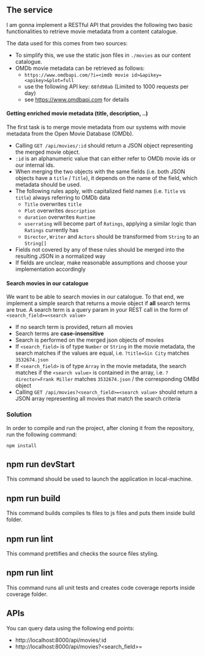 ## The service

I am gonna implement a RESTful API that provides the following two basic functionalities to retrieve movie metadata from a content catalogue.

The data used for this comes from two sources:

- To simplify this, we use the static json files in `./movies` as our content catalogue.
- OMDb movie metadata can be retrieved as follows:
  - `https://www.omdbapi.com/?i=<imdb movie id>&apikey=<apikey>&plot=full`
  - use the following API key: `68fd98ab` (Limited to 1000 requests per day)
  - see https://www.omdbapi.com for details

#### Getting enriched movie metadata (title, description, ..)

The first task is to merge movie metadata from our systems with movie metadata from the Open Movie Database (OMDb).

- Calling `GET /api/movies/:id` should return a JSON object representing the merged movie object.
- `:id` is an alphanumeric value that can either refer to OMDb movie ids or our internal ids.
- When merging the two objects with the same fields (i.e. both JSON objects have a `title` / `Title`), it depends on the name of the field, which metadata should be used.
- The following rules apply, with capitalized field names (i.e. `Title` vs `title`) always referring to OMDb data
  - `Title` overwrites `title`
  - `Plot` overwrites `description`
  - `duration` overwrites `Runtime`
  - `userrating` will become part of `Ratings`, applying a similar logic than `Ratings` currently has
  - `Director`, `Writer` and `Actors` should be transformed from `String` to an `String[]`
- Fields not covered by any of these rules should be merged into the resulting JSON in a normalized way
- If fields are unclear, make reasonable assumptions and choose your implementation accordingly

#### Search movies in our catalogue

We want to be able to search movies in our catalogue. To that end, we implement a simple search that returns a movie object if **all** search terms are true. A search term is a query param in your REST call in the form of `<search_field>=<search value>`

- If no search term is provided, return all movies
- Search terms are **case-insensitive**
- Search is performed on the merged json objects of movies
- If `<search_field>` is of type `Number` or `String` in the movie metadata, the search matches if the values are equal, i.e. `?title=Sin City` matches `3532674.json`
- If `<search_field>` is of type `Array` in the movie metadata, the search matches if the `<search value>` is contained in the array, i.e. `?director=Frank Miller` matches `3532674.json` / the corresponding OMBd object
- Calling `GET /api/movies?<search_field>=<search value>` should return a JSON array representing all movies that match the search criteria

### Solution

In order to compile and run the project, after cloning it from the repository, run the following command:

`npm install`

## npm run devStart

This command should be used to launch the application in local-machine.

## npm run build

This command builds compiles ts files to js files and puts them inside build folder.

## npm run lint

This command prettifies and checks the source files styling.

## npm run lint

This command runs all unit tests and creates code coverage reports inside coverage folder.

## APIs

You can query data using the following end points:

- http://localhost:8000/api/movies/:id
- http://localhost:8000/api/movies?<search_field>=<search value>
